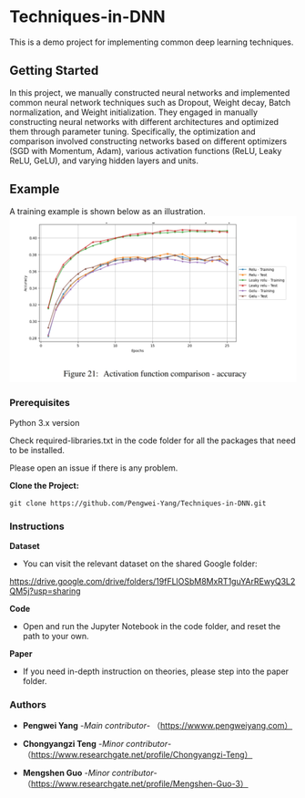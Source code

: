 # Techniques-in-DNN
This is a demo project for implementing common deep learning techniques.

## Getting Started
In this project, we manually constructed neural networks and implemented common neural network techniques such as Dropout, Weight decay, Batch normalization, and Weight initialization. They engaged in manually constructing neural networks with different architectures and optimized them through parameter tuning. Specifically, the optimization and comparison involved constructing networks based on different optimizers (SGD with Momentum, Adam), various activation functions (ReLU, Leaky ReLU, GeLU), and varying hidden layers and units.

## Example

A training example is shown below as an illustration.
![alt text](https://github.com/Pengwei-Yang/Techniques-in-DNN/blob/main/image.png)


### Prerequisites
Python 3.x version

Check required-libraries.txt in the code folder for all the packages that need to be installed.

Please open an issue if there is any problem.

**Clone the Project:**
```
git clone https://github.com/Pengwei-Yang/Techniques-in-DNN.git
```
### Instructions

**Dataset**

* You can visit the relevant dataset on the shared Google folder:

https://drive.google.com/drive/folders/19fFLlOSbM8MxRT1guYArREwyQ3L2QM5j?usp=sharing

**Code**

* Open and run the Jupyter Notebook in the code folder, and reset the path to your own.

**Paper**

* If you need in-depth instruction on theories, please step into the paper folder.

### Authors
* **Pengwei Yang** -*Main contributor*-
（https://wwww.pengweiyang.com）

* **Chongyangzi Teng** -*Minor contributor*- （https://www.researchgate.net/profile/Chongyangzi-Teng）
* **Mengshen Guo** -*Minor contributor*- （https://www.researchgate.net/profile/Mengshen-Guo-3）


